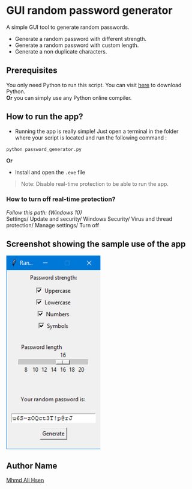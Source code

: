 # GUI random password generator
A simple GUI tool to generate random passwords.
* Generate a random password with different strength.
* Generate a random password with custom length.
* Generate a non duplicate characters.
  
## Prerequisites
You only need Python to run this script. You can visit [here](https://www.python.org/downloads/) to download Python.  
**Or** you can simply use any Python online compiler.

## How to run the app?
* Running the app is really simple! Just open a terminal in the folder where your script is located and run the following command :

```
python password_generator.py
```

**Or**  

* Install and open the `.exe` file

> Note: Disable real-time protection to be able to run the app.
### How to turn off real-time protection?
*Follow this path: (Windows 10)*  
Settings/ Update and security/ Windows Security/ Virus and thread protection/ Manage settings/ Turn off
  
## Screenshot showing the sample use of the app
![](screenshot.png)  
## Author Name
[Mhmd Ali Hsen](https://github.com/mhmdali102)

